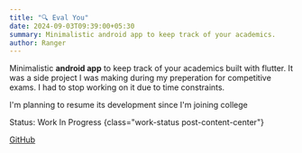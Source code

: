 ```yaml
---
title: "🔍 Eval You"
date: 2024-09-03T09:39:00+05:30
summary: Minimalistic android app to keep track of your academics.
author: Ranger
---
```


Minimalistic __android app__ to keep track of your academics built with flutter. It was a side project I was making during my preperation for competitive exams. I had to stop working on it due to time constraints.

I'm planning to resume its development since I'm joining college

Status: Work In Progress
{class="work-status post-content-center"}

[GitHub](https://github.com/Ranger-NF/Eval-You)
